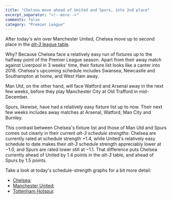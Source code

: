 ```yaml
---
title: "Chelsea move ahead of United and Spurs, into 2nd place"
excerpt_separator: "<!--more-->"
comments: false
category: "Premier League"
---
```


After today's win over Manchester United, Chelsea move up to second place
in the 
[*alt-3* league table](/leagues/england-premier-league).

Why? Because Chelsea face a relatively easy run of fixtures up to the 
halfway point of the Premier League season.  Apart from their away match against Liverpool
in 3 weeks' time, their fixture list looks like a canter into 2018.  Chelsea's
upcoming schedule includes Swansea, Newcastle and Southampton at home, and West Ham away.

Man Utd, on the other hand, will face Watford and Arsenal away in the next few weeks, before they play Manchester City at Old Trafford in mid-December.

Spurs, likewise, have had a relatively easy fixture list up to now. Their next
few weeks includes away matches at Arsenal, Watford, 
Man City and Burnley.

This contrast between Chelsea's fixture list and those of Man Utd and Spurs 
comes out clearly in their current *alt-3 schedule strengths*: Chelsea are currently rated at schedule strength +1.4, while
United's relatively easy schedule to date makes their *alt-3* 
schedule strength appreciably lower at &minus;1.0, and Spurs are rated lower 
still at &minus;1.1.
That difference puts Chelsea currently ahead of United by 1.4 points in the
*alt-3* table, and ahead of Spurs by
1.5 points.

Take a look at today's schedule-strength graphs for a bit more detail: 
* [Chelsea](/leagues/england-premier-league/schedule-strength-Che/);
* [Manchester United](/leagues/england-premier-league/schedule-strength-MnU/); 
* [Tottenham Hotspur](/leagues/england-premier-league/schedule-strength-Tot/). 











